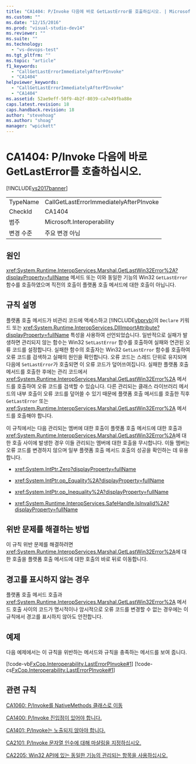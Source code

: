 ```yaml
---
title: "CA1404: P/Invoke 다음에 바로 GetLastError를 호출하십시오. | Microsoft Docs"
ms.custom: ""
ms.date: "12/15/2016"
ms.prod: "visual-studio-dev14"
ms.reviewer: ""
ms.suite: ""
ms.technology: 
  - "vs-devops-test"
ms.tgt_pltfrm: ""
ms.topic: "article"
f1_keywords: 
  - "CallGetLastErrorImmediatelyAfterPInvoke"
  - "CA1404"
helpviewer_keywords: 
  - "CallGetLastErrorImmediatelyAfterPInvoke"
  - "CA1404"
ms.assetid: 52ae9eff-50f9-4b2f-8039-ca7e49fba88e
caps.latest.revision: 18
caps.handback.revision: 18
author: "stevehoag"
ms.author: "shoag"
manager: "wpickett"
---
```

# CA1404: P/Invoke 다음에 바로 GetLastError를 호출하십시오.
[!INCLUDE[vs2017banner](../code-quality/includes/vs2017banner.md)]

|||  
|-|-|  
|TypeName|CallGetLastErrorImmediatelyAfterPInvoke|  
|CheckId|CA1404|  
|범주|Microsoft.Interoperability|  
|변경 수준|주요 변경 아님|  
  
## 원인  
 <xref:System.Runtime.InteropServices.Marshal.GetLastWin32Error%2A?displayProperty=fullName> 메서드 또는 이와 동일한 기능의 Win32 `GetLastError` 함수를 호출하였으며 직전의 호출이 플랫폼 호출 메서드에 대한 호출이 아닙니다.  
  
## 규칙 설명  
 플랫폼 호출 메서드가 비관리 코드에 액세스하고 [!INCLUDE[vbprvb](../code-quality/includes/vbprvb_md.md)]의 `Declare` 키워드 또는 <xref:System.Runtime.InteropServices.DllImportAttribute?displayProperty=fullName> 특성을 사용하여 선언되었습니다.  일반적으로 실패가 발생하면 관리되지 않는 함수는 Win32 `SetLastError` 함수를 호출하여 실패와 연관된 오류 코드를 설정합니다.  실패한 함수의 호출자는 Win32 `GetLastError` 함수를 호출하여 오류 코드를 검색하고 실패의 원인을 확인합니다.  오류 코드는 스레드 단위로 유지되며 다음에 `SetLastError`가 호출되면 이 오류 코드가 덮어쓰여집니다.  실패한 플랫폼 호출 메서드를 호출한 후에는 관리 코드에서 <xref:System.Runtime.InteropServices.Marshal.GetLastWin32Error%2A> 메서드를 호출하여 오류 코드를 검색할 수 있습니다.  다른 관리되는 클래스 라이브러리 메서드의 내부 호출이 오류 코드를 덮어쓸 수 있기 때문에 플랫폼 호출 메서드를 호출한 직후 `GetLastError` 또는 <xref:System.Runtime.InteropServices.Marshal.GetLastWin32Error%2A> 메서드를 호출해야 합니다.  
  
 이 규칙에서는 다음 관리되는 멤버에 대한 호출이 플랫폼 호출 메서드에 대한 호출과 <xref:System.Runtime.InteropServices.Marshal.GetLastWin32Error%2A>에 대한 호출 사이에 발생한 경우 이들 관리되는 멤버에 대한 호출을 무시합니다.  이들 멤버는 오류 코드를 변경하지 않으며 일부 플랫폼 호출 메서드 호출의 성공을 확인하는 데 유용합니다.  
  
-   <xref:System.IntPtr.Zero?displayProperty=fullName>  
  
-   <xref:System.IntPtr.op_Equality%2A?displayProperty=fullName>  
  
-   <xref:System.IntPtr.op_Inequality%2A?displayProperty=fullName>  
  
-   <xref:System.Runtime.InteropServices.SafeHandle.IsInvalid%2A?displayProperty=fullName>  
  
## 위반 문제를 해결하는 방법  
 이 규칙 위반 문제를 해결하려면 <xref:System.Runtime.InteropServices.Marshal.GetLastWin32Error%2A>에 대한 호출을 플랫폼 호출 메서드에 대한 호출의 바로 뒤로 이동합니다.  
  
## 경고를 표시하지 않는 경우  
 플랫폼 호출 메서드 호출과 <xref:System.Runtime.InteropServices.Marshal.GetLastWin32Error%2A> 메서드 호출 사이의 코드가 명시적이나 암시적으로 오류 코드를 변경할 수 없는 경우에는 이 규칙에서 경고를 표시하지 않아도 안전합니다.  
  
## 예제  
 다음 예제에서는 이 규칙을 위반하는 메서드와 규칙을 충족하는 메서드를 보여 줍니다.  
  
 [!code-vb[FxCop.Interoperability.LastErrorPInvoke#1](../code-quality/codesnippet/VisualBasic/ca1404-call-getlasterror-immediately-after-p-invoke_1.vb)]
 [!code-cs[FxCop.Interoperability.LastErrorPInvoke#1](../code-quality/codesnippet/CSharp/ca1404-call-getlasterror-immediately-after-p-invoke_1.cs)]  
  
## 관련 규칙  
 [CA1060: P\/Invoke를 NativeMethods 클래스로 이동](../code-quality/ca1060-move-p-invokes-to-nativemethods-class.md)  
  
 [CA1400: P\/Invoke 진입점이 있어야 합니다.](../Topic/CA1400:%20P-Invoke%20entry%20points%20should%20exist.md)  
  
 [CA1401: P\/Invoke는 노출되지 않아야 합니다.](../Topic/CA1401:%20P-Invokes%20should%20not%20be%20visible.md)  
  
 [CA2101: P\/Invoke 문자열 인수에 대해 마샬링을 지정하십시오.](../code-quality/ca2101-specify-marshaling-for-p-invoke-string-arguments.md)  
  
 [CA2205: Win32 API에 있는 동일한 기능의 관리되는 항목을 사용하십시오.](../code-quality/ca2205-use-managed-equivalents-of-win32-api.md)